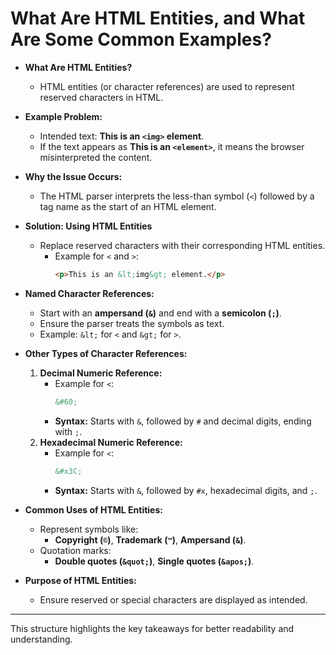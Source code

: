 
# What Are HTML Entities, and What Are Some Common Examples?

- **What Are HTML Entities?**  
  - HTML entities (or character references) are used to represent reserved characters in HTML.

- **Example Problem:**  
  - Intended text: **This is an `<img>` element**.  
  - If the text appears as **This is an `<element>`**, it means the browser misinterpreted the content.

- **Why the Issue Occurs:**  
  - The HTML parser interprets the less-than symbol (`<`) followed by a tag name as the start of an HTML element.

- **Solution: Using HTML Entities**  
  - Replace reserved characters with their corresponding HTML entities.  
    - Example for `<` and `>`:  
      ```html
      <p>This is an &lt;img&gt; element.</p>
      ```

- **Named Character References:**  
  - Start with an **ampersand (`&`)** and end with a **semicolon (`;`)**.  
  - Ensure the parser treats the symbols as text.  
  - Example: `&lt;` for `<` and `&gt;` for `>`.

- **Other Types of Character References:**  
  1. **Decimal Numeric Reference:**  
     - Example for `<`:  
       ```html
       &#60;
       ```
     - **Syntax:** Starts with `&`, followed by `#` and decimal digits, ending with `;`.  
  2. **Hexadecimal Numeric Reference:**  
     - Example for `<`:  
       ```html
       &#x3C;
       ```
     - **Syntax:** Starts with `&`, followed by `#x`, hexadecimal digits, and `;`.

- **Common Uses of HTML Entities:**  
  - Represent symbols like:  
    - **Copyright (`©`)**, **Trademark (`™`)**, **Ampersand (`&`)**.  
  - Quotation marks:  
    - **Double quotes (`&quot;`)**, **Single quotes (`&apos;`)**.  

- **Purpose of HTML Entities:**  
  - Ensure reserved or special characters are displayed as intended.

--- 

This structure highlights the key takeaways for better readability and understanding.